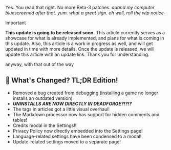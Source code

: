 Yes. You read that right. No more Beta-3 patches.
_aaand my computer bluescreened after that. yum. what a great sign. oh well, roll the wip notice-_

> [!IMPORTANT]
> **This update is going to be released soon.** This article currently serves as a showcase for what is already implemented, and plans for what is coming in this update. Also, this article is a work in progress as well, and will get updated in time with more details.
> Once the update is released, we will update this article with an update link. Thank you for understanding.

anyway, with that out of the way

## 🔧 What's Changed? TL;DR Edition!

- Removed a bug created from debugging (installing a game no longer installs an outdated version)
- _**UNINSTALLS ARE NOW DIRECTLY IN DEADFORGE?!?!?**_
- The tags in articles got a little visual overhaul!
- The Markdown processor now has support for hidden comments and tables!
- Credits modal in the Settings!!
- Privacy Policy now directly embedded into the Settings page!
- Language-related settings have been condensed to a modal!
- Update-related settings moved to a separate page!